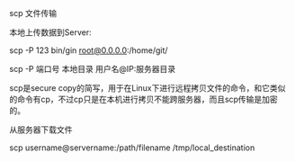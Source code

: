 scp 文件传输

本地上传数据到Server:

scp -P 123 bin/gin root@0.0.0.0:/home/git/

scp -P 端口号 本地目录 用户名@IP:服务器目录 

scp是secure copy的简写，用于在Linux下进行远程拷贝文件的命令，和它类似的命令有cp，不过cp只是在本机进行拷贝不能跨服务器，而且scp传输是加密的。

从服务器下载文件

scp username@servername:/path/filename /tmp/local_destination
